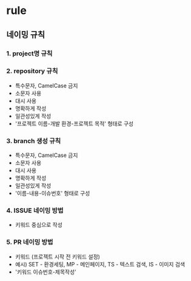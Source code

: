 # rule
## 네이밍 규칙
### 1. project명 규칙

### 2. repository 규칙
- 특수문자, CamelCase 금지
- 소문자 사용
- 대시 사용
- 명확하게 작성
- 일관성있게 작성
- '프로젝트 이름-개발 환경-프로젝트 목적' 형태로 구성

### 3. branch 생성 규칙
- 특수문자, CamelCase 금지
- 소문자 사용
- 대시 사용
- 명확하게 작성
- 일관성있게 작성
- '이름-내용-이슈번호' 형태로 구성

### 4. ISSUE 네이밍 방법
- 키워드 중심으로 작성

### 5. PR 네이밍 방법
- 키워드 (프로젝트 시작 전 키워드 설정)
- 예시) SET - 환경세팅, MP - 메인페이지, TS - 텍스트 검색, IS - 이미지 검색
- '키워드 이슈번호-제목작성'
